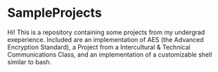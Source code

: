 # SampleProjects

Hi! This is a repository containing some projects from my undergrad exeperience. Included are an implementation of 
AES (the Advanced Encryption Standard), a Project from a Intercultural & Technical Communications Class, and an implementation
of a customizable shell similar to bash. 
